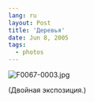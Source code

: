```yaml
---
lang: ru
layout: Post
title: 'Деревья'
date: Jun 8, 2005
tags:
  - photos
---
```


![F0067-0003.jpg](upload://F0067-0003.jpg)



(Двойная экспозиция.)
